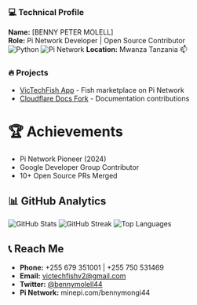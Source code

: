 ### 💻 Technical Profile
**Name:** [BENNY PETER MOLELL]  
**Role:** Pi Network Developer | Open Source Contributor  
![Python](https://img.shields.io/badge/Python-3776AB?logo=python&logoColor=white)
![Pi Network](https://img.shields.io/badge/Pi_Network-FF9900?logo=pi&logoColor=white)
**Location:** Mwanza Tanzania 
📫

### 🔥 Projects
- [VicTechFish App](https://victechfish-v2.com) - Fish marketplace on Pi Network  
- [Cloudflare Docs Fork](https://github.com/benniepeter/cloudflare-docs) - Documentation contributions  

# 🏆 Achievements
- Pi Network Pioneer (2024)
- Google Developer Group Contributor
- 10+ Open Source PRs Merged

## 📊 GitHub Analytics
![GitHub Stats](https://github-readme-stats.vercel.app/api?username=benniepeter&show_icons=true&theme=dark)
![GitHub Streak](https://streak-stats.demolab.com/?user=benniepeter&theme=dark)
![Top Languages](https://github-readme-stats.vercel.app/api/top-langs/?username=benniepeter&layout=compact)

## 📞 Reach Me
- **Phone:** +255 679 351001 | +255 750 531469  
- **Email:** [victechfishv2@gmail.com](mailto:victechfishv2@gmail.com)  
- **Twitter:** [@bennymolell44](https://twitter.com/bennymolel144)  
- **Pi Network:** minepi.com/bennymongi44
